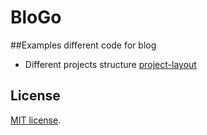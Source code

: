 # BloGo

##Examples different code for blog

* Different projects structure [project-layout](/project-layout/)



## License
[MIT license](LICENSE.md).